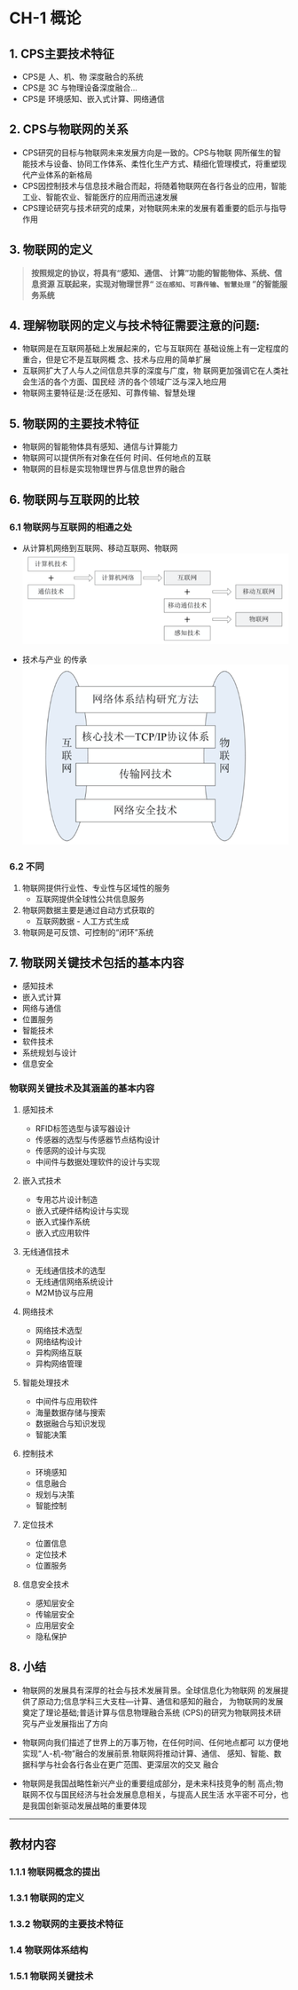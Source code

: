# CH-1 概论

## 1. CPS主要技术特征

- CPS是 人、机、物 深度融合的系统
- CPS是 3C 与物理设备深度融合...
- CPS是 环境感知、嵌入式计算、网络通信

## 2. CPS与物联网的关系

- CPS研究的目标与物联网未来发展方向是一致的。CPS与物联 网所催生的智能技术与设备、协同工作体系、柔性化生产方式、精细化管理模式，将重塑现代产业体系的新格局
- CPS因控制技术与信息技术融合而起，将随着物联网在各行各业的应用，智能工业、智能农业、智能医疗的应用而迅速发展
- CPS理论研究与技术研究的成果，对物联网未来的发展有着重要的启示与指导作用

## 3. 物联网的定义
> **按照规定的协议，将具有“感知、通信、 计算”功能的智能物体、系统、信息资源 互联起来，实现对物理世界“ `泛在感知`、`可靠传输`、`智慧处理` ”的智能服务系统**

## 4. 理解物联网的定义与技术特征需要注意的问题:

- 物联网是在互联网基础上发展起来的，它与互联网在 基础设施上有一定程度的重合，但是它不是互联网概 念、技术与应用的简单扩展
- 互联网扩大了人与人之间信息共享的深度与广度，物 联网更加强调它在人类社会生活的各个方面、国民经 济的各个领域广泛与深入地应用
- 物联网主要特征是:泛在感知、可靠传输、智慧处理

## 5. 物联网的主要技术特征

- 物联网的智能物体具有感知、通信与计算能力
- 物联网可以提供所有对象在任何 时间、任何地点的互联
- 物联网的目标是实现物理世界与信息世界的融合
## 6. 物联网与互联网的比较
### 6.1 物联网与互联网的相通之处

- 从计算机网络到互联网、移动互联网、物联网
![](2020-07-06-10-32-10.png)

- 技术与产业 的传承
![](2020-07-06-10-32-35.png)

### 6.2 不同

1. 物联网提供行业性、专业性与区域性的服务
    - 互联网提供全球性公共信息服务
2. 物联网数据主要是通过自动方式获取的
    - 互联网数据 - 人工方式生成
3. 物联网是可反馈、可控制的“闭环”系统


## 7. 物联网关键技术包括的基本内容

- 感知技术
- 嵌入式计算
- 网络与通信
- 位置服务
- 智能技术
- 软件技术
- 系统规划与设计
- 信息安全

### 物联网关键技术及其涵盖的基本内容
1. 感知技术
   - RFID标签选型与读写器设计
   - 传感器的选型与传感器节点结构设计 
   - 传感网的设计与实现
   - 中间件与数据处理软件的设计与实现 

2. 嵌入式技术
   - 专用芯片设计制造
   - 嵌入式硬件结构设计与实现
   - 嵌入式操作系统
   - 嵌入式应用软件

3. 无线通信技术
   - 无线通信技术的选型
   - 无线通信网络系统设计
   - M2M协议与应用

4. 网络技术
   - 网络技术选型
   - 网络结构设计
   - 异构网络互联
   - 异构网络管理

5. 智能处理技术
   - 中间件与应用软件 
   - 海量数据存储与搜索 
   - 数据融合与知识发现 
   - 智能决策 

6. 控制技术
   - 环境感知
   - 信息融合
   - 规划与决策
   - 智能控制 

7. 定位技术
   - 位置信息
   - 定位技术
   - 位置服务 

8. 信息安全技术
   - 感知层安全
   - 传输层安全
   - 应用层安全
   - 隐私保护

## 8. 小结

- 物联网的发展具有深厚的社会与技术发展背景。全球信息化为物联网 的发展提供了原动力;信息学科三大支柱—计算、通信和感知的融合， 为物联网的发展奠定了理论基础;普适计算与信息物理融合系统 (CPS)的研究为物联网技术研究与产业发展指出了方向

- 物联网向我们描述了世界上的万事万物，在任何时间、任何地点都可 以方便地实现“人-机-物”融合的发展前景.物联网将推动计算、通信、 感知、智能、数据科学与社会各行各业在更广范围、更深层次的交叉 融合

- 物联网是我国战略性新兴产业的重要组成部分，是未来科技竞争的制 高点;物联网不仅与国民经济与社会发展息息相关，与提高人民生活 水平密不可分，也是我国创新驱动发展战略的重要体现

---
## 教材内容
### 1.1.1 物联网概念的提出
### 1.3.1 物联网的定义
### 1.3.2 物联网的主要技术特征
### 1.4 物联网体系结构
### 1.5.1 物联网关键技术